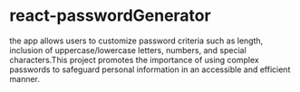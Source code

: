 # react-passwordGenerator
the app allows users to customize password criteria such as length, inclusion of uppercase/lowercase letters, numbers, and special characters.This project promotes the importance of using complex passwords to safeguard personal information in an accessible and efficient manner.
